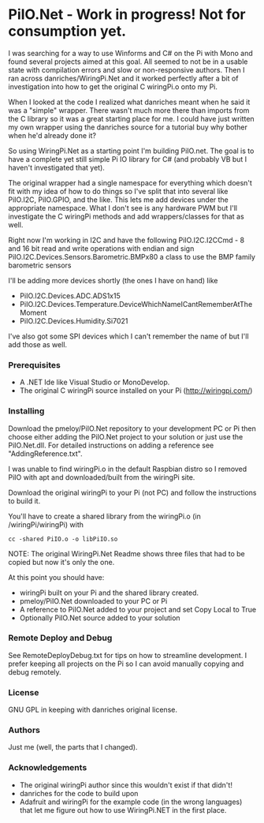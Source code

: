 # PiIO.Net - Work in progress! Not for consumption yet.
I was searching for a way to use Winforms and C# on the Pi with Mono and found several projects aimed at this goal. All seemed to not be in a usable state with compilation errors and slow or non-responsive authors. Then I ran across danriches/WiringPi.Net and it worked perfectly after a bit of investigation into how to get the original C wiringPi.o onto my Pi.

When I looked at the code I realized what danriches meant when he said it was a "simple" wrapper. There wasn't much more there than imports from the C library so it was a great starting place for me. I could have just written my own wrapper using the danriches source for a tutorial buy why bother when he'd already done it?

So using WiringPi.Net as a starting point I'm building PiIO.net. The goal is to have a complete yet still simple Pi IO library for C# (and probably VB but I haven't investigated that yet).

The original wrapper had a single namespace for everything which doesn't fit with my idea of how to do things so I've split that into several like PiIO.I2C, PiIO.GPIO, and the like. This lets me add devices under the appropriate namespace. What I don't see is any hardware PWM but I'll investigate the C wiringPi methods and add wrappers/classes for that as well.

Right now I'm working in I2C and have the following
PiIO.I2C.I2CCmd - 8 and 16 bit read and write operations with endian and sign
PiIO.I2C.Devices.Sensors.Barometric.BMPx80 a class to use the BMP family barometric sensors

I'll be adding more devices shortly (the ones I have on hand) like
- PiIO.I2C.Devices.ADC.ADS1x15
- PiIO.I2C.Devices.Temperature.DeviceWhichNameICantRememberAtTheMoment
- PiIO.I2C.Devices.Humidity.Si7021

I've also got some SPI devices which I can't remember the name of but I'll add those as well.

### Prerequisites ###
- A .NET Ide like Visual Studio or MonoDevelop.
- The original C wiringPi source installed on your Pi (http://wiringpi.com/)

### Installing ###
Download the pmeloy/PiIO.Net repository to your development PC or Pi then choose either
adding the PiIO.Net project to your solution or just use the PiIO.Net.dll. For detailed
instructions on adding a reference see "AddingReference.txt".

I was unable to find wiringPi.o in the default Raspbian distro so I removed PiIO with apt and
downloaded/built from the wiringPi site.

Download the original wiringPi to your Pi (not PC) and follow the instructions to build it.

You'll have to create a shared library from the wiringPi.o (in /wiringPi/wiringPi) with
	
	cc -shared PiIO.o -o libPiIO.so

NOTE: The original WiringPi.Net Readme shows three files that had to be copied but now it's only the one.

At this point you should have:
* wiringPi built on your Pi and the shared library created.
* pmeloy/PiIO.Net downloaded to your PC or Pi
* A reference to PiIO.Net added to your project and set Copy Local to True
* Optionally PiIO.Net source added to your solution

### Remote Deploy and Debug ###
See RemoteDeployDebug.txt for tips on how to streamline development. I prefer keeping all projects on
the Pi so I can avoid manually copying and debug remotely.

### License ###
GNU GPL in keeping with danriches original license.

### Authors ###
Just me (well, the parts that I changed).

### Acknowledgements ###
* The original wiringPi author since this wouldn't exist if that didn't!
* danriches for the code to build upon
* Adafruit and wiringPi for the example code (in the wrong languages) that let me figure out how to use WiringPi.NET
	in the first place.
